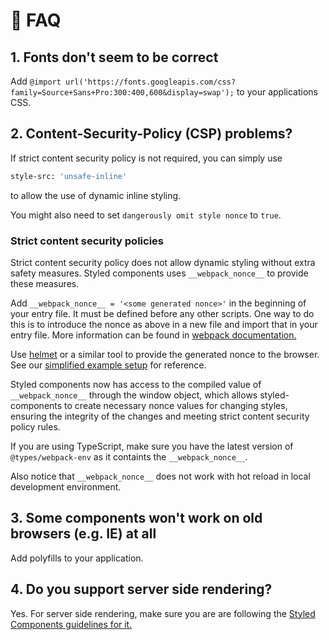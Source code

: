 # 🔮 FAQ

## 1. Fonts don't seem to be correct

Add `@import url('https://fonts.googleapis.com/css?family=Source+Sans+Pro:300:400,600&display=swap');` to your applications CSS.

## 2. Content-Security-Policy (CSP) problems?

If strict content security policy is not required, you can simply use

```bash
style-src: 'unsafe-inline'
```

to allow the use of dynamic inline styling.

You might also need to set `dangerously omit style nonce` to `true`.

### Strict content security policies

Strict content security policy does not allow dynamic styling without extra safety measures. Styled components uses `__webpack_nonce__` to provide these measures.

Add `__webpack_nonce__ = '<some generated nonce>'` in the beginning of your entry file. It must be defined before any other scripts. One way to do this is to introduce the nonce as above in a new file and import that in your entry file. More information can be found in [webpack documentation.](https://webpack.js.org/guides/csp/)

Use [helmet](https://helmetjs.github.io/docs/csp/) or a similar tool to provide the generated nonce to the browser. See our [simplified example setup](https://github.com/ketsappi/strict-csp-expressed-with-suomifi-ui-components) for reference.

Styled components now has access to the compiled value of `__webpack_nonce__` through the window object, which allows styled-components to create necessary nonce values for changing styles, ensuring the integrity of the changes and meeting strict content security policy rules.

If you are using TypeScript, make sure you have the latest version of `@types/webpack-env` as it containts the `__webpack_nonce__`.

Also notice that `__webpack_nonce__` does not work with hot reload in local development environment.

## 3. Some components won't work on old browsers (e.g. IE) at all

Add polyfills to your application.

## 4. Do you support server side rendering?

Yes. For server side rendering, make sure you are are following the [Styled Components guidelines for it.](https://styled-components.com/docs/advanced#server-side-rendering)
